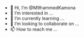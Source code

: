 - 👋 Hi, I’m @M9hammedKamona
- 👀 I’m interested in ...
- 🌱 I’m currently learning ...
- 💞️ I’m looking to collaborate on ...
- 📫 How to reach me ...

<!---
M9hammedKamona/M9hammedKamona is a ✨ special ✨ repository because its `README.md` (this file) appears on your GitHub profile.
You can click the Preview link to take a look at your changes.
--->
